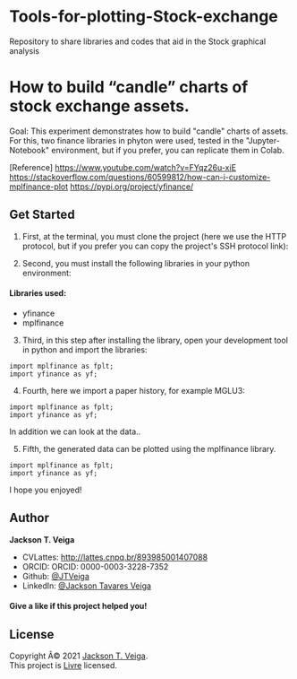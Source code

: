 # Tools-for-plotting-Stock-exchange
Repository to share libraries and codes that aid in the Stock graphical analysis

# How to build “candle” charts of stock exchange assets.

Goal:
This experiment demonstrates how to build "candle" charts of assets.
For this, two finance libraries in phyton were used, tested in the "Jupyter-Notebook" environment, but if you prefer, you can replicate them in Colab.

[Reference]
https://www.youtube.com/watch?v=FYqz26u-xiE
https://stackoverflow.com/questions/60599812/how-can-i-customize-mplfinance-plot
https://pypi.org/project/yfinance/

## Get Started
1. First, at the terminal, you must clone the project (here we use the HTTP protocol, but if you prefer you can copy the project's SSH protocol link):

2. Second, you must install the following libraries in your python environment:

#### Libraries used:
* yfinance
* mplfinance

3. Third, in this step after installing the library, open your development tool in python and import the libraries:

```
import mplfinance as fplt;
import yfinance as yf;
```
4. Fourth, here we import a paper history, for example MGLU3:

```
import mplfinance as fplt;
import yfinance as yf;
```
In addition we can look at the data..

5. Fifth, the generated data can be plotted using the mplfinance library.

```
import mplfinance as fplt;
import yfinance as yf;
```

I hope you enjoyed!


## Author

**Jackson T. Veiga**

* CVLattes: http://lattes.cnpq.br/893985001407088
* ORCID: ORCID: 0000-0003-3228-7352
* Github: [@JTVeiga](https://github.com/JTVeiga/)
* LinkedIn: [@Jackson Tavares Veiga](https://www.linkedin.com/in/jackson-tavares-veiga-37b3a36a/)

#### Give a like if this project helped you!

## License

Copyright Â© 2021 [Jackson T. Veiga](https://github.com/JTVeiga).<br />
This project is [Livre](Livre) licensed.
